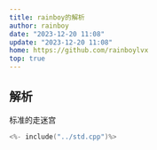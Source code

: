 ```yaml
---
title: rainboy的解析
author: rainboy
date: "2023-12-20 11:08"
update: "2023-12-20 11:08"
home: https://github.com/rainboylvx
top: true
---
```


## 解析

标准的走迷宫

```cpp
<%- include("../std.cpp")%>
```

